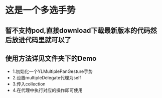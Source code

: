 # 这是一个多选手势

## 暂不支持pod,直接download下载最新版本的代码然后放进代码里就可以了

## 使用方法详见文件夹下的Demo
- 1.初始化一个YLMultiplePanGesture手势
- 2.设置multipleDelegate代理为self
- 3.传入collection
- 4.在代理中执行对应的操作即可使用

